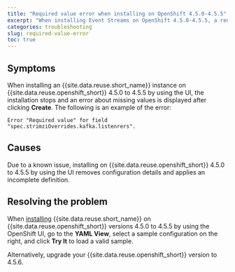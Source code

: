 ```yaml
---
title: "Required value error when installing on OpenShift 4.5.0-4.5.5"
excerpt: "When installing Event Streams on OpenShift 4.5.0-4.5.5, a required value error stops the installation."
categories: troubleshooting
slug: required-value-error
toc: true
---
```


## Symptoms

When installing an {{site.data.reuse.short_name}} instance on {{site.data.reuse.openshift_short}} 4.5.0 to 4.5.5 by using the UI, the installation stops and an error about missing values is displayed after clicking **Create**. The following is an example of the error:

```
Error "Required value" for field "spec.strimziOverrides.kafka.listenrers".
```

## Causes

Due to a known issue, installing on {{site.data.reuse.openshift_short}} 4.5.0 to 4.5.5 by using the UI removes configuration details and applies an incomplete definition.

## Resolving the problem

When [installing](../../installing/installing/#installing-an-instance-by-using-the-web-console) {{site.data.reuse.short_name}} on {{site.data.reuse.openshift_short}} versions 4.5.0 to 4.5.5 by using the OpenShift UI, go to the **YAML View**, select a sample configuration on the right, and click **Try It** to load a valid sample.

Alternatively, upgrade your {{site.data.reuse.openshift_short}} version to 4.5.6.
